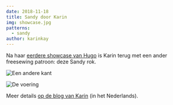 ```yaml
---
date: 2018-11-18
title: Sandy door Karin
img: showcase.jpg
patterns:
  - sandy
author: karinkay
---
```


Na haar [eerdere showcase van Hugo](/en/showcase/hugo-by-karin) is Karin terug met een ander freesewing patroon: deze Sandy rok.

![Een andere kant](view2.jpg)

![De voering](view3.jpg)

Meer details [op de blog van Karin](https://www.karinkay.nl/sandy-een-gratis-patroon-voor-een-cirkelrok-op-maat/) (in het Nederlands).